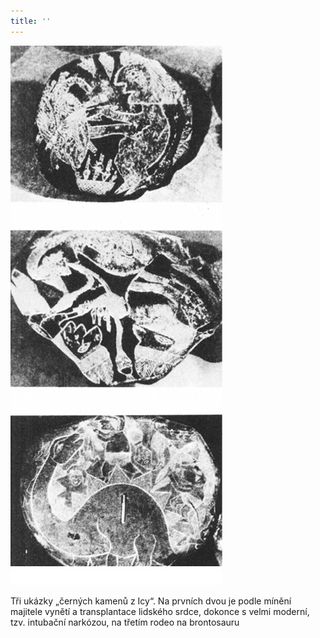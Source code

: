 ```yaml
---
title: ''
---
```


![031.jpg](./resources/031_fmt.jpeg)

Tři ukázky „černých kamenů z Icy“. Na prvních dvou je podle mínění majitele vynětí a transplantace lidského srdce, dokonce s velmi moderní, tzv. intubační narkózou, na třetím rodeo na brontosauru
